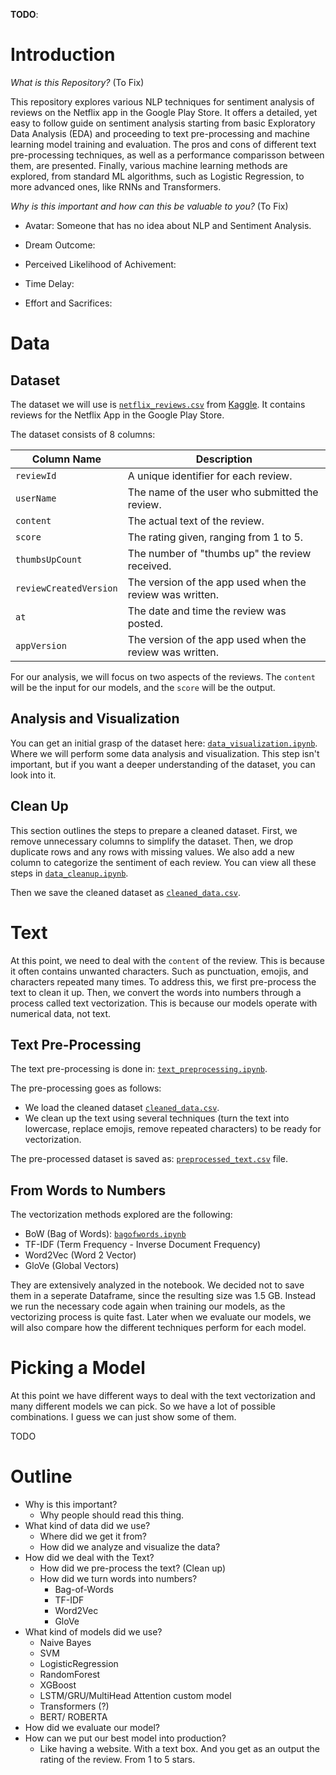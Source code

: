 **TODO**:

# Introduction 

*What is this Repository?* (To Fix)

This repository explores various NLP techniques for sentiment analysis of reviews on the Netflix app in the Google Play Store. It offers a detailed, yet easy to follow guide on sentiment analysis starting from basic Exploratory Data Analysis (EDA) and proceeding to text pre-processing and machine learning model training and evaluation. The pros and cons of different text pre-processing techniques, as well as a performance comparisson between them, are presented. Finally, various machine learning methods are explored, from standard ML algorithms, such as Logistic Regression, to more advanced ones, like RNNs and Transformers.

*Why is this important and how can this be valuable to you?* (To Fix)

- Avatar: Someone that has no idea about NLP and Sentiment Analysis. 

- Dream Outcome: 
- Perceived Likelihood of Achivement: 
- Time Delay: 
- Effort and Sacrifices: 

# Data

## Dataset

The dataset we will use is [`netflix_reviews.csv`](DATASETS/netflix_reviews.ipynb) from [Kaggle](https://www.kaggle.com/datasets/ashishkumarak/netflix-reviews-playstore-daily-updated/data). It contains reviews for the Netflix App in the Google Play Store.

The dataset consists of 8 columns:

| Column Name            | Description                                        |
|------------------------|----------------------------------------------------|
| `reviewId`             | A unique identifier for each review.               |
| `userName`             | The name of the user who submitted the review.     |
| `content`              | The actual text of the review.                     |
| `score`                | The rating given, ranging from 1 to 5.             |
| `thumbsUpCount`        | The number of "thumbs up" the review received.     |
| `reviewCreatedVersion` | The version of the app used when the review was written. |
| `at`                   | The date and time the review was posted.           |
| `appVersion`           | The version of the app used when the review was written. |

For our analysis, we will focus on two aspects of the reviews. The `content` will be the input for our models, and the `score` will be the output.

## Analysis and Visualization

You can get an initial grasp of the dataset here: [`data_visualization.ipynb`](DATA/data_visualization.ipynb). Where we will perform some data analysis and visualization. This step isn't important, but if you want a deeper understanding of the dataset, you can look into it.

## Clean Up

This section outlines the steps to prepare a cleaned dataset. First, we remove unnecessary columns to simplify the dataset. Then, we drop duplicate rows and any rows with missing values. We also add a new column to categorize the sentiment of each review. You can view all these steps in [`data_cleanup.ipynb`](DATA/data_cleanup.ipynb).

Then we save the cleaned dataset as [`cleaned_data.csv`](DATA/cleaned_data.csv).

# Text

At this point, we need to deal with the `content` of the review. This is because it often contains unwanted characters. Such as punctuation, emojis, and characters repeated many times. To address this, we first pre-process the text to clean it up. Then, we convert the words into numbers through a process called text vectorization. This is because our models operate with numerical data, not text.

## Text Pre-Processing

The text pre-processing is done in: [`text_preprocessing.ipynb`](TEXT/text_preprocessing.ipynb).

The pre-processing goes as follows:
- We load the cleaned dataset [`cleaned_data.csv`](DATA/cleaned_data.csv).
- We clean up the text using several techniques (turn the text into lowercase, replace emojis, remove repeated characters) to be ready for vectorization.

The pre-processed dataset is saved as: [`preprocessed_text.csv`](DATASETS/preprocessed_text.csv) file.

## From Words to Numbers

The vectorization methods explored are the following:
- BoW (Bag of Words): [`bagofwords.ipynb`](TEXT/bagofwords.ipynb)
- TF-IDF (Term Frequency - Inverse Document Frequency)
- Word2Vec (Word 2 Vector)
- GloVe (Global Vectors)

They are extensively analyzed in the notebook. We decided not to save them in a seperate Dataframe, since the resulting size was 1.5 GB. Instead we run the necessary code again when training our models, as the vectorizing process is quite fast. Later when we evaluate our models, we will also compare how the different techniques perform for each model.

# Picking a Model

At this point we have different ways to deal with the text vectorization and many different models we can pick. So we have a lot of possible combinations. I guess we can just show some of them.

TODO

# Outline

- Why is this important?
  	- Why people should read this thing.
- What kind of data did we use?
	- Where did we get it from?
	- How did we analyze and visualize the data?
- How did we deal with the Text?
	- How did we pre-process the text? (Clean up)
	- How did we turn words into numbers?
		- Bag-of-Words
		- TF-IDF
		- Word2Vec
		- GloVe
- What kind of models did we use?
	- Naive Bayes
	- SVM
	- LogisticRegression
	- RandomForest
	- XGBoost
	- LSTM/GRU/MultiHead Attention custom model
	- Transformers (?)
	- BERT/ ROBERTA
- How did we evaluate our model?
- How can we put our best model into production?
	- Like having a website. With a text box. And you get as an output the rating of the review. From 1 to 5 stars.